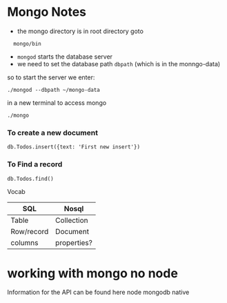 # Mongo Notes

- the mongo directory is in root directory
goto
```
  mongo/bin
```

- `mongod` starts the database server
- we need to set the database path `dbpath` (which is in the monngo-data)

so to start the server we enter:
```
./mongod --dbpath ~/mongo-data
```

in a new terminal to access mongo 
```
./mongo
```

### To create a new document 

```
db.Todos.insert({text: 'First new insert'})
```
### To Find a record

```
db.Todos.find()
```

Vocab 

| SQL      |   Nosql    |
| -------- | ---------- |
| Table    | Collection |
| Row/record | Document 
| columns | properties?

# working with mongo no node 

Information for the API can be found here 
node mongodb native